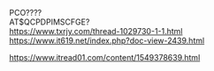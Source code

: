   PCO????  
  AT$QCPDPIMSCFGE?  
  https://www.txrjy.com/thread-1029730-1-1.html  
  https://www.it619.net/index.php?doc-view-2439.html  


  https://www.itread01.com/content/1549378639.html  
